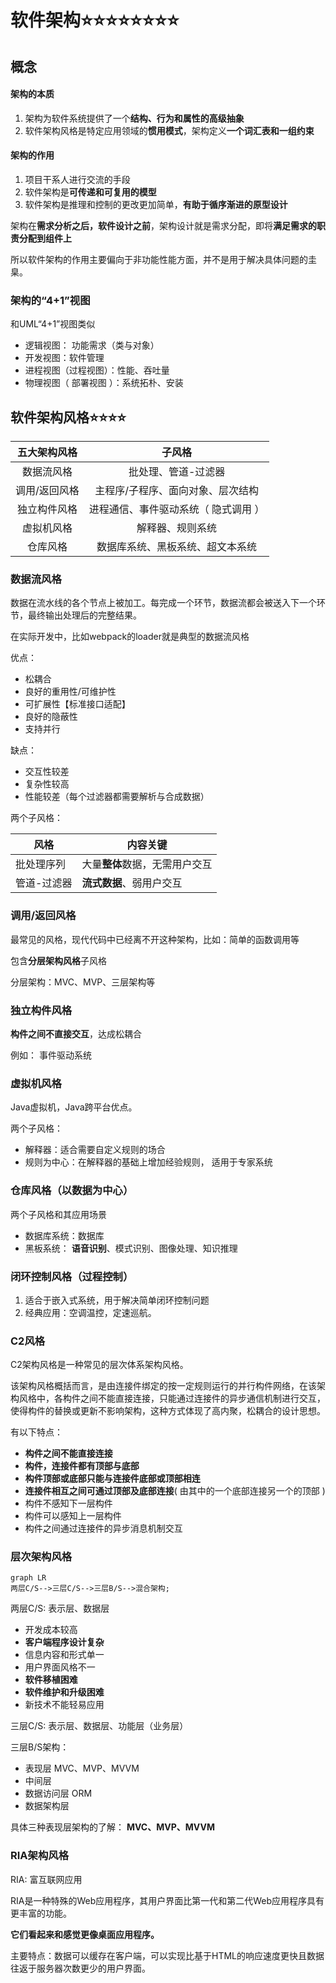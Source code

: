# 软件架构⭐⭐⭐⭐⭐⭐⭐⭐

## 概念

#### 架构的本质

1. 架构为软件系统提供了一个**结构、行为和属性的高级抽象**
2. 软件架构风格是特定应用领域的**惯用模式**，架构定义**一个词汇表和一组约束**

#### 架构的作用

1. 项目干系人进行交流的手段
2. 软件架构是**可传递和可复用的模型**
3. 软件架构是推理和控制的更改更加简单，**有助于循序渐进的原型设计**

架构在**需求分析之后，软件设计之前**，架构设计就是需求分配，即将**满足需求的职责分配到组件上**

所以软件架构的作用主要偏向于非功能性能方面，并不是用于解决具体问题的圭臬。

### 架构的“4+1”视图

和UML“4+1”视图类似

- 逻辑视图： 功能需求（类与对象）
- 开发视图：软件管理
- 进程视图（过程视图）：性能、吞吐量
- 物理视图（ 部署视图 ）：系统拓朴、安装

## 软件架构风格⭐⭐⭐⭐

| 五大架构风格  |                子风格                |
| :-----------: | :----------------------------------: |
|  数据流风格   |         批处理、管道-过滤器          |
| 调用/返回风格 |  主程序/子程序、面向对象、层次结构   |
| 独立构件风格  | 进程通信、事件驱动系统（ 隐式调用 ） |
|  虚拟机风格   |           解释器、规则系统           |
|   仓库风格    |   数据库系统、黑板系统、超文本系统   |

### 数据流风格

数据在流水线的各个节点上被加工。每完成一个环节，数据流都会被送入下一个环节，最终输出处理后的完整结果。

在实际开发中，比如webpack的loader就是典型的数据流风格

优点：

- 松耦合
- 良好的重用性/可维护性
- 可扩展性【标准接口适配】
- 良好的隐蔽性
- 支持并行

缺点：

- 交互性较差
- 复杂性较高
- 性能较差（每个过滤器都需要解析与合成数据）

两个子风格：

| 风格        | 内容关键                       |
| ----------- | ------------------------------ |
| 批处理序列  | 大量**整体**数据，无需用户交互 |
| 管道-过滤器 | **流式数据**、弱用户交互       |

### 调用/返回风格

最常见的风格，现代代码中已经离不开这种架构，比如：简单的函数调用等

包含**分层架构风格**子风格

分层架构：MVC、MVP、三层架构等

### 独立构件风格

**构件之间不直接交互**，达成松耦合

例如： 事件驱动系统

### 虚拟机风格

Java虚拟机，Java跨平台优点。

两个子风格：

- 解释器：适合需要自定义规则的场合
- 规则为中心：在解释器的基础上增加经验规则， 适用于专家系统

### 仓库风格（以数据为中心）

两个子风格和其应用场景

- 数据库系统：数据库
- 黑板系统： **语音识别**、模式识别、图像处理、知识推理

### 闭环控制风格（过程控制）

1. 适合于嵌入式系统，用于解决简单闭环控制问题
2. 经典应用：空调温控，定速巡航。

### C2风格

C2架构风格是一种常见的层次体系架构风格。

该架构风格概括而言，是由连接件绑定的按一定规则运行的并行构件网络，在该架构风格中，各构件之间不能直接连接，只能通过连接件的异步通信机制进行交互，使得构件的替换或更新不影响架构，这种方式体现了高内聚，松耦合的设计思想。

有以下特点：

- **构件之间不能直接连接**
- **构件，连接件都有顶部与底部**
- **构件顶部或底部只能与连接件底部或顶部相连**
- **连接件相互之间可通过顶部及底部连接**( 由其中的一个底部连接另一个的顶部 )
- 构件不感知下一层构件
- 构件可以感知上一层构件
- 构件之间通过连接件的异步消息机制交互

### 层次架构风格

```mermaid
graph LR
两层C/S-->三层C/S-->三层B/S-->混合架构;
```

两层C/S: 表示层、数据层

- 开发成本较高
- **客户端程序设计复杂**
- 信息内容和形式单一
- 用户界面风格不一
- **软件移植困难**
- **软件维护和升级困难**
- 新技术不能轻易应用

三层C/S: 表示层、数据层、功能层（业务层）

三层B/S架构：

- 表现层 MVC、MVP、MVVM
- 中间层
- 数据访问层 ORM
- 数据架构层

具体三种表现层架构的了解： **MVC、MVP、MVVM**

### RIA架构风格

RIA: 富互联网应用

RIA是一种特殊的Web应用程序，其用户界面比第一代和第二代Web应用程序具有更丰富的功能。

**它们看起来和感觉更像桌面应用程序。**

主要特点：数据可以缓存在客户端，可以实现比基于HTML的响应速度更快且数据往返于服务器次数更少的用户界面。